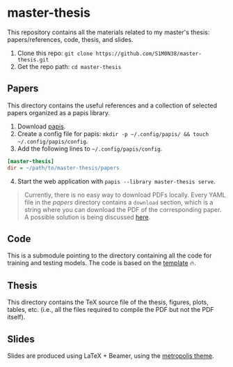 # master-thesis

This repository contains all the materials related to my master's thesis:
papers/references, code, thesis, and slides.

1. Clone this repo: `git clone https://github.com/S1M0N38/master-thesis.git`
2. Get the repo path: `cd master-thesis`

## Papers

This directory contains the useful references and a collection of selected
papers organized as a papis library.

1. Download [papis](https://papis.readthedocs.io/en/latest/index.html).
2. Create a config file for papis: `mkdir -p ~/.config/papis/ && touch
   ~/.config/papis/config`.
3. Add the following lines to `~/.config/papis/config`.

```ini
[master-thesis]
dir = ~/path/to/master-thesis/papers
```

4. Start the web application with `papis --library master-thesis serve`.

> Currently, there is no easy way to download PDFs locally. Every YAML file in
> the *papers* directory contains a `download` section, which is a string where
> you can download the PDF of the corresponding paper. A possible solution is
> being discussed [here](https://github.com/papis/papis/discussions/525).

## Code

This is a submodule pointing to the directory containing all the code for
training and testing models. The code is based on the
[template](https://github.com/S1M0N38/pytorch-template) 🔥.

## Thesis

This directory contains the TeX source file of the thesis, figures, plots,
tables, etc. (i.e., all the files required to compile the PDF but not the PDF
itself).

## Slides

Slides are produced using LaTeX + Beamer, using the [metropolis
theme](https://github.com/matze/mtheme).
